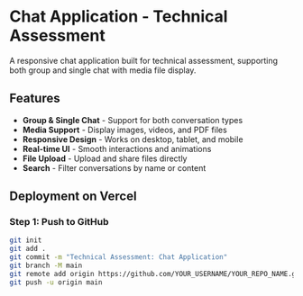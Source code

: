 # Chat Application - Technical Assessment

A responsive chat application built for technical assessment, supporting both group and single chat with media file display.

## Features

-  **Group & Single Chat** - Support for both conversation types
-  **Media Support** - Display images, videos, and PDF files
-  **Responsive Design** - Works on desktop, tablet, and mobile
-  **Real-time UI** - Smooth interactions and animations
-  **File Upload** - Upload and share files directly
-  **Search** - Filter conversations by name or content

## Deployment on Vercel

### Step 1: Push to GitHub
```bash
git init
git add .
git commit -m "Technical Assessment: Chat Application"
git branch -M main
git remote add origin https://github.com/YOUR_USERNAME/YOUR_REPO_NAME.git
git push -u origin main